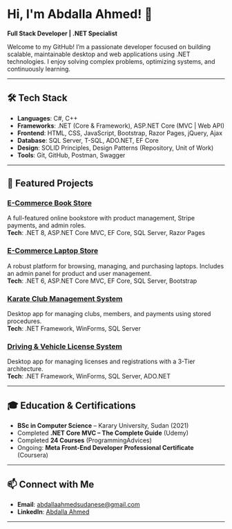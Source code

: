 # Hi, I'm Abdalla Ahmed! 👋  
**Full Stack Developer | .NET Specialist**

Welcome to my GitHub! I’m a passionate developer focused on building scalable, maintainable desktop and web applications using .NET technologies. I enjoy solving complex problems, optimizing systems, and continuously learning.

---

## 🛠️ Tech Stack  
- **Languages**: C#, C++
- **Frameworks**: .NET (Core & Framework), ASP.NET Core (MVC | Web API)  
- **Frontend**: HTML, CSS, JavaScript, Bootstrap, Razor Pages, jQuery, Ajax  
- **Database**: SQL Server, T-SQL, ADO.NET, EF Core  
- **Design**: SOLID Principles, Design Patterns (Repository, Unit of Work)  
- **Tools**: Git, GitHub, Postman, Swagger  

---

## 🌟 Featured Projects  

### [E-Commerce Book Store](https://github.com/abdallaahmedsd/e-commerce-bookstore)  
A full-featured online bookstore with product management, Stripe payments, and admin roles.  
**Tech**: .NET 8, ASP.NET Core MVC, EF Core, SQL Server, Razor Pages  

### [E-Commerce Laptop Store](https://github.com/abdallaahmedsd/lap-shop)  
A robust platform for browsing, managing, and purchasing laptops. Includes an admin panel for product and user management.  
**Tech**: .NET 6, ASP.NET Core MVC, EF Core, SQL Server, Bootstrap  

### [Karate Club Management System](https://github.com/abdallaahmedsd/Karate-Club-Management-System)  
Desktop app for managing clubs, members, and payments using stored procedures.  
**Tech**: .NET Framework, WinForms, SQL Server

### [Driving & Vehicle License System](https://github.com/abdallaahmedsd/DVLD)  
Desktop app for managing licenses and registrations with a 3-Tier architecture.  
**Tech**: .NET Framework, WinForms, SQL Server, ADO.NET    

---

## 🎓 Education & Certifications  
- **BSc in Computer Science** – Karary University, Sudan (2021)  
- Completed **.NET Core MVC – The Complete Guide** (Udemy)
- Completed **24 Courses** (ProgrammingAdvices)  
- Ongoing: **Meta Front-End Developer Professional Certificate** (Coursera)  

---

## 📫 Connect with Me  
- **Email**: [abdallaahmedsudanese@gmail.com](mailto:abdallaahmedsudanese@gmail.com)  
- **LinkedIn**: [Abdalla Ahmed](https://www.linkedin.com/in/abdallaahmedsd/) 

---
